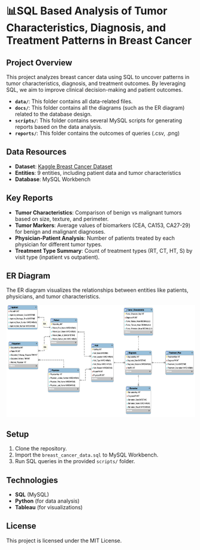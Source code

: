 # 📊SQL Based Analysis of Tumor Characteristics, Diagnosis, and Treatment Patterns in Breast Cancer

## Project Overview
This project analyzes breast cancer data using SQL to uncover patterns in tumor characteristics, diagnosis, and treatment outcomes. By leveraging SQL, we aim to improve clinical decision-making and patient outcomes.

- **`data/`**: This folder contains all data-related files.
- **`docs/`**: This folder contains all the diagrams (such as the ER diagram) related to the database design.
- **`scripts/`**: This folder contains several MySQL scripts for generating reports based on the data analysis.
- **`reports/`**: This folder contains the outcomes of queries (.csv, .png)

## Data Resources
- **Dataset**: [Kaggle Breast Cancer Dataset](https://www.kaggle.com/datasets/yasserh/breast-cancer-dataset)
- **Entities**: 9 entities, including patient data and tumor characteristics
- **Database**: MySQL Workbench

## Key Reports
- **Tumor Characteristics**: Comparison of benign vs malignant tumors based on size, texture, and perimeter.
- **Tumor Markers**: Average values of biomarkers (CEA, CA153, CA27-29) for benign and malignant diagnoses.
- **Physician-Patient Analysis**: Number of patients treated by each physician for different tumor types.
- **Treatment Type Summary**: Count of treatment types (RT, CT, HT, S) by visit type (inpatient vs outpatient).
  
## ER Diagram
The ER diagram visualizes the relationships between entities like patients, physicians, and tumor characteristics.


<img src="docs/ER_diagram.png" alt="ER diagram" width="600" height="300" />

## Setup
1. Clone the repository.
2. Import the `breast_cancer_data.sql` to MySQL Workbench.
3. Run SQL queries in the provided `scripts/` folder.

## Technologies
- **SQL** (MySQL)
- **Python** (for data analysis)
- **Tableau** (for visualizations)

## License
This project is licensed under the MIT License.

